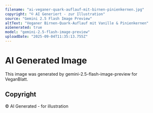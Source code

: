 ```yaml
---
filename: "ai-veganer-quark-auflauf-mit-birnen-pinienkernen.jpg"
copyright: "© AI Generiert - zur Illustration"
source: "Gemini 2.5 Flash Image Preview"
altText: "Veganer Birnen-Quark-Auflauf mit Vanille & Pinienkernen"
aiGenerated: true
model: "gemini-2.5-flash-image-preview"
uploadDate: "2025-09-04T11:35:13.755Z"
---
```


# AI Generated Image

This image was generated by gemini-2.5-flash-image-preview for VeganBlatt.

## Copyright
© AI Generated - for illustration
